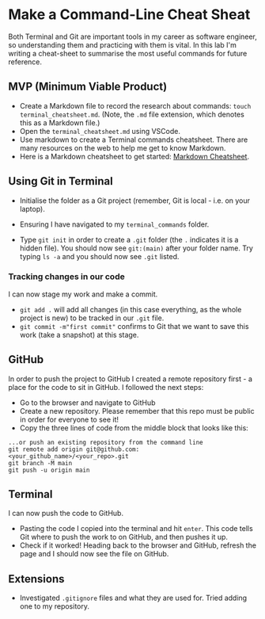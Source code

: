 # Make a Command-Line Cheat Sheat

Both Terminal and Git are important tools in my career as software engineer, so understanding them and practicing with them is vital. In this lab I'm writing a cheat-sheet to summarise the most useful commands for future reference.

## MVP (Minimum Viable Product)

- Create a Markdown file to record the research about commands:
`touch terminal_cheatsheet.md`. (Note, the `.md` file extension, which denotes this as a Markdown file.)
- Open the `terminal_cheatsheet.md` using VSCode.
- Use markdown to create a Terminal commands cheatsheet. There are many resources on the web to help me get to know Markdown.
- Here is a Markdown cheatsheet to get started: [Markdown Cheatsheet](https://www.markdownguide.org/cheat-sheet/). 

## Using Git in Terminal

- Initialise the folder as a Git project (remember, Git is local - i.e. on your laptop).

- Ensuring I have navigated to my `terminal_commands` folder.

- Type `git init` in order to create a `.git` folder (the `.` indicates it is a hidden file). You should now see `git:(main)` after your folder name. Try typing `ls -a` and you should now see `.git` listed.

### Tracking changes in our code
I can now stage my work and make a commit.

- `git add .` will add all changes (in this case everything, as the whole project is new) to be tracked in our `.git` file.
- `git commit -m"first commit"` confirms to Git that we want to save this work (take a snapshot) at this stage.

## GitHub

In order to push the project to GitHub I created a remote repository first - a place for the code to sit in GitHub. I followed the next steps:

- Go to the browser and navigate to GitHub
- Create a new repository. Please remember that this repo must be public in order for everyone to see it! 
- Copy the three lines of code from the middle block that looks like this:

```
...or push an existing repository from the command line
git remote add origin git@github.com:<your_github_name>/<your_repo>.git
git branch -M main
git push -u origin main
```

## Terminal

I can now push the code to GitHub. 
- Pasting the code I copied into the terminal and hit `enter`. This code tells Git where to push the work to on GitHub, and then pushes it up.
- Check if it worked! 
Heading back to the browser and GitHub, refresh the page and I should now see the file on GitHub.


## Extensions

- Investigated `.gitignore` files and what they are used for. Tried adding one to my repository.
